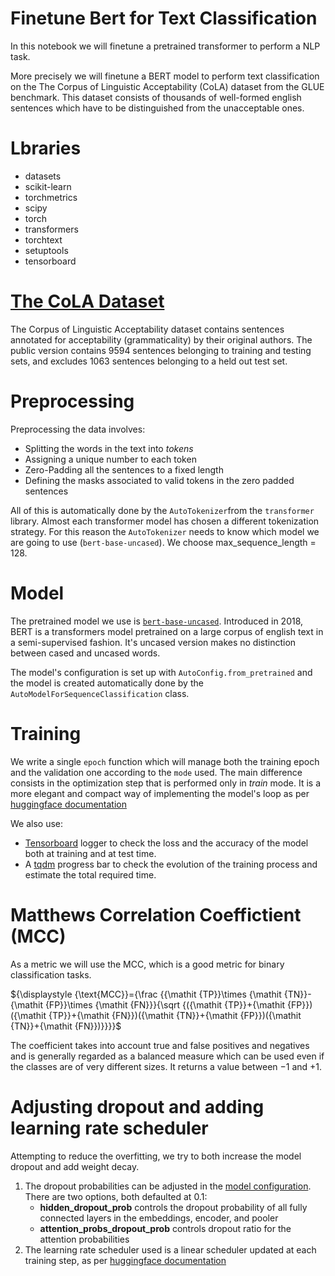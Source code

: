 # Finetune Bert for Text Classification

In this notebook we will finetune a pretrained transformer to perform a NLP task. 

More precisely we will finetune a BERT model to perform text classification on the The Corpus of Linguistic Acceptability (CoLA) dataset from the GLUE benchmark.
This dataset consists of thousands of well-formed english sentences which have to be distinguished from the unacceptable ones. 

# Lbraries

- datasets
- scikit-learn
- torchmetrics
- scipy
- torch
- transformers
- torchtext
- setuptools
- tensorboard

# [The CoLA Dataset](https://nyu-mll.github.io/CoLA/)

The Corpus of Linguistic Acceptability dataset contains sentences annotated for acceptability (grammaticality) by their original authors. The public version contains 9594 sentences belonging to training and testing sets, and excludes 1063 sentences belonging to a held out test set.

# Preprocessing

Preprocessing the data involves:
*   Splitting the words in the text into *tokens*
*   Assigning a unique number to each token
*   Zero-Padding all the sentences to a fixed length
*   Defining the masks associated to valid tokens in the zero padded sentences

All of this is automatically done by the `AutoTokenizer`from the `transformer` library. Almost each transformer model has chosen a different tokenization strategy. For this reason the `AutoTokenizer` needs to know which model we are going to use (`bert-base-uncased`). We choose max_sequence_length = 128.

# Model

The pretrained model we use is [`bert-base-uncased`](https://huggingface.co/bert-base-uncased). Introduced in 2018, BERT is a transformers model pretrained on a large corpus of english text in a semi-supervised fashion. It's uncased version makes no distinction between cased and uncased words.

The model's configuration is set up with  `AutoConfig.from_pretrained` and the model is created automatically done by the `AutoModelForSequenceClassification` class.

# Training
We write a single `epoch` function which will manage both the training epoch and the validation one according to the `mode` used. The main difference consists in the optimization step that is performed only in *train* mode.
It is a more elegant and compact way of implementing the model's loop as per [huggingface documentation](https://huggingface.co/docs/transformers/training#train-in-native-pytorch
)


We also use:
*   [Tensorboard](https://pytorch.org/docs/stable/tensorboard.html) logger to check the loss and the accuracy of the model both at training and at test time.
*   A [tqdm](https://tqdm.github.io/) progress bar to check the evolution of the training process and estimate the total required time. 

# Matthews Correlation Coeffictient (MCC)
As a metric we will use the MCC, which is a good metric for binary classification tasks.

${\displaystyle {\text{MCC}}={\frac {{\mathit {TP}}\times {\mathit {TN}}-{\mathit {FP}}\times {\mathit {FN}}}{\sqrt {({\mathit {TP}}+{\mathit {FP}})({\mathit {TP}}+{\mathit {FN}})({\mathit {TN}}+{\mathit {FP}})({\mathit {TN}}+{\mathit {FN}})}}}}$ 

The coefficient takes into account true and false positives and negatives and is generally regarded as a balanced measure which can be used even if the classes are of very different sizes. It returns a value between −1 and +1. 

# Adjusting dropout and adding learning rate scheduler

Attempting to reduce the overfitting, we try to both increase the model dropout and add weight decay.

1. The dropout probabilities can be adjusted in the [model configuration](https://huggingface.co/transformers/v3.0.2/model_doc/bert.html). There are two options, both defaulted at 0.1:
    * **hidden_dropout_prob** controls the dropout probability of all fully connected layers in the embeddings, encoder, and pooler 
    * **attention_probs_dropout_prob** controls dropout ratio for the attention
    probabilities
2. The learning rate scheduler used is a linear scheduler updated at each training step, as per [huggingface documentation](https://huggingface.co/docs/transformers/training#optimizer-and-learning-rate-scheduler)
